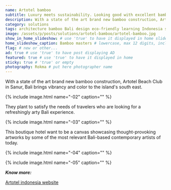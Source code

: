 ```yaml
---
name: Artotel bamboo
subtitle: Luxury meets sustainability. Looking good with excellent bamboo architecture in Sanur, Bali.
description: With a state of the art brand new bamboo construction, Artotel Beach Club in Sanur, Bali brings vibrancy and color to the island's south east. They plant to satisfy the needs of travelers who are looking for a refreshingly arty Bali experience.
category: solutions
tags: architecture bamboo Bali design eco-friendly learning Indonesia sustainable-construction wood
image: /assets/p/posts/solutions/artotel-bamboo/artotel-bamboo.jpg
show_in_home_slideshow: # use 'true' to have it displayed in home slideshow
home_slideshow_caption: Bamboo masters # lowercase, max 12 digits, including spaces
flag: # new or other...
ad: true # use 'true' to have post displaying AD
featured: true # use 'true' to have it displayed in home
sticky: true # 'true' or empty
photography: Rokma # put here photographer name
---
```


With a state of the art brand new bamboo construction, Artotel Beach Club in Sanur, Bali brings vibrancy and color to the island's south east.

{% include image.html name="-02" caption="" %}

They plant to satisfy the needs of travelers who are looking for a refreshingly arty Bali experience.

{% include image.html name="-03" caption="" %}

This boutique hotel want to be a canvas showcasing thought-provoking artworks by some of the most relevant Bali-based contemporary artists of today.

{% include image.html name="-04" caption="" %}

{% include image.html name="-05" caption="" %}


**_Know more:_**

[Artotel indonesia website](https://www.artotelindonesia.com)
